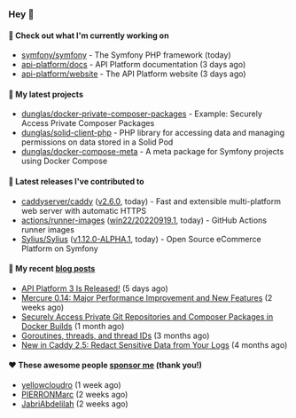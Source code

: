 ### Hey 👋

#### 👷 Check out what I'm currently working on

- [symfony/symfony](https://github.com/symfony/symfony) - The Symfony PHP framework (today)
- [api-platform/docs](https://github.com/api-platform/docs) - API Platform documentation (3 days ago)
- [api-platform/website](https://github.com/api-platform/website) - The API Platform website (3 days ago)

#### 🌱 My latest projects

- [dunglas/docker-private-composer-packages](https://github.com/dunglas/docker-private-composer-packages) - Example: Securely Access Private Composer Packages
- [dunglas/solid-client-php](https://github.com/dunglas/solid-client-php) - PHP library for accessing data and managing permissions on data stored in a Solid Pod
- [dunglas/docker-compose-meta](https://github.com/dunglas/docker-compose-meta) - A meta package for Symfony projects using Docker Compose

#### 🔭 Latest releases I've contributed to

- [caddyserver/caddy](https://github.com/caddyserver/caddy) ([v2.6.0](https://github.com/caddyserver/caddy/releases/tag/v2.6.0), today) - Fast and extensible multi-platform web server with automatic HTTPS
- [actions/runner-images](https://github.com/actions/runner-images) ([win22/20220919.1](https://github.com/actions/runner-images/releases/tag/win22%2F20220919.1), today) - GitHub Actions runner images
- [Sylius/Sylius](https://github.com/Sylius/Sylius) ([v1.12.0-ALPHA.1](https://github.com/Sylius/Sylius/releases/tag/v1.12.0-ALPHA.1), today) - Open Source eCommerce Platform on Symfony

#### 📜 My recent [blog posts](https://dunglas.fr)

- [API Platform 3 Is Released!](https://dunglas.fr/2022/09/api-platform-3-is-released/) (5 days ago)
- [Mercure 0.14: Major Performance Improvement and New Features](https://dunglas.fr/2022/09/mercure-0-14/) (2 weeks ago)
- [Securely Access Private Git Repositories and Composer Packages in Docker Builds](https://dunglas.fr/2022/08/securely-access-private-git-repositories-and-composer-packages-in-docker-builds/) (1 month ago)
- [Goroutines, threads, and thread IDs](https://dunglas.fr/2022/05/goroutines-threads-and-thread-ids/) (3 months ago)
- [New in Caddy 2.5: Redact Sensitive Data from Your Logs](https://dunglas.fr/2022/04/caddy-logging-security-improvements/) (4 months ago)

#### ❤️ These awesome people [sponsor me](https://github.com/sponsors/dunglas) (thank you!)

- [yellowcloudro](https://github.com/yellowcloudro) (1 week ago)
- [PIERRONMarc](https://github.com/PIERRONMarc) (2 weeks ago)
- [JabriAbdelilah](https://github.com/JabriAbdelilah) (2 weeks ago)
